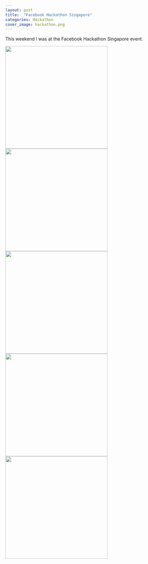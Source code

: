 ```yaml
---
layout: post
title:  "Facebook Hackathon Singapore"
categories: Hackathon
cover_image: hackathon.png
---
```


This weekend I was at the Facebook Hackathon Singapore event. 

<div><img src="/img/hackathon/Login.png" alt="" width="320"></div>
<div><img src="/img/hackathon/Pair.png" alt="" width="320"></div>
<div><img src="/img/hackathon/Message.png" alt="" width="320"></div>
<div><img src="/img/hackathon/Diary.png" alt="" width="320"></div>
<div><img src="/img/hackathon/Today.png" alt="" width="320"></div>